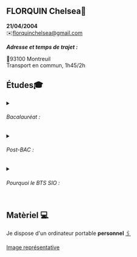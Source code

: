 ## FLORQUIN Chelsea🌷


**21/04/2004**   
✉️florquinchelsea@gmail.com

***Adresse et temps de trajet :***

📍93100 Montreuil    
Transport en commun, 1h45/2h 

## Études🎓

<details><summary> <h6> Bacalauréat :</h6> </summary>

BAC Général Maths, physique-chimie,SVT    
Lycée Jean Jaures     
Montreuil, 2022

</details>

<details><summary> <h6> Post-BAC : </h6> </summary>

Première année de licence en psychologie    
Paris 8, 2022.2023

</details>

<details><summary><h6> Pourquoi le BTS SIO : </h6></summary>

J'ai choisi le BTS SIO, car l'informatique est un domaine qui m'interessait de loin, je me suis alors dit, pourquoi pas essayer !

</details>

## Matèriel 💻
Je dispose d'un ordinateur portable **personnel** 
[🖇️](https://www.darty.com/nav/achat/informatique/ordinateur_portable-portable/portable/acer_a515-57_i7_16_1.html)

[Image représentative](https://objectifdessin.fr/wp-content/uploads/2021/03/modele-dessin-tulipe-4.png)

